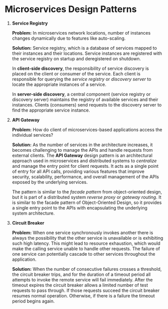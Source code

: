# Microservices Design Patterns

1. **Service Registry**

   **Problem:** In microservices network locations, number of instances changes dynamically due to features like auto-scaling.

   **Solution:** Service registry, which is a database of services mapped to their instances and their locations. Service instances are registered with the service registry on startup and deregistered on shutdown.

   In **client-side discovery**, the responsibility of service discovery is placed on the client or consumer of the service. Each client is responsible for querying the _service registry_ or _discovery server_ to locate the appropriate instances of a service.

   In **server-side discovery**, a central component (service registry or discovery server) maintains the registry of available services and their instances. Clients (consumers) send requests to the discovery server to find the appropriate service instance.

2. **API Gateway**

   **Problem:** How do client of microservices-based applications access the individual services?

   **Solution:** As the number of services in the architecture increases, it becomes challenging to manage the APIs and handle requests from external clients. The **API Gateway** design pattern is an architectural approach used in microservices and distributed systems to _centralize_ and manage the entry point for client requests. It acts as a single point of entry for all API calls, providing various features that improve security, scalability, performance, and overall management of the APIs exposed by the underlying services.

   The pattern is similar to the _facade pattern_ from object-oriented design, but it is part of a distributed system _reverse proxy_ or _gateway routing_. It is similar to the facade pattern of Object-Oriented Design, so it provides a single entry point to the APIs with encapsulating the underlying system architecture.

3. **Circuit Breaker**

   **Problem:** When one service synchronously invokes another there is always the possibility that the other service is unavailable or is exhibiting such high latency. This might lead to resource exhaustion, which would make the calling service unable to handle other requests. The failure of one service can potentially cascade to other services throughout the application.

   **Solution:** When the number of consecutive failures crosses a threshold, the circuit breaker trips, and for the duration of a timeout period all attempts to invoke the remote service will fail immediately. After the timeout expires the circuit breaker allows a limited number of test requests to pass through. If those requests succeed the circuit breaker resumes normal operation. Otherwise, if there is a failure the timeout period begins again.
